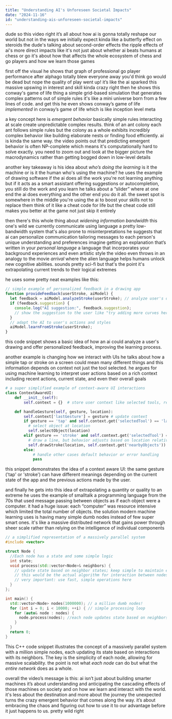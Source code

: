 ```yaml
---
title: "Understanding AI's Unforeseen Societal Impacts"
date: "2024-11-16"
id: "understanding-ais-unforeseen-societal-impacts"
---
```


dude so this video right it’s all about how ai is gonna totally reshape our world but not in the ways we initially expect kinda like a butterfly effect on steroids  the dude's talking about second-order effects the ripple effects of ai's more direct impacts like  it's not just about whether ai beats humans at chess or go it's about how that affects the whole ecosystem of chess and go players and how we learn those games

first off the visual he shows that graph of professional go player performance after alphago totally blew everyone away you'd think go would be dead but nope the quality of play went up!  it’s like the ai sparked this massive upswing in interest and skill  kinda crazy right then he shows this conway's game of life thing a simple grid-based simulation that generates complex patterns out of simple rules it's like a mini universe born from a few lines of code. and get this he even shows conway’s game of life *implemented* in conway’s game of life which is like inception level meta


a key concept here is *emergent behavior*  basically simple rules interacting at scale create unpredictable complex results. think of an ant colony  each ant follows simple rules but the colony as a whole exhibits incredibly complex behavior like building elaborate nests or finding food efficiently.  ai is kinda the same way.  the video points out that predicting emergent behavior is often NP-complete which means it's computationally hard to solve exactly.  you need to zoom out and look at the bigger picture the macrodynamics rather than getting bogged down in low-level details

another key takeaway is his idea about *who’s doing the learning*  is it the machine or is it the human who's using the machine? he uses the example of drawing software if the ai does all the work you're not learning anything but if it acts as a smart assistant offering suggestions or autocompletion, you still do the work and you learn  he talks about a “slider” where at one end the ai does everything and the other end you do it all. the sweet spot is somewhere in the middle you're using the ai to boost your skills not to replace them think of it like a cheat code for life but the cheat code still makes you better at the game not just skip it entirely


then there's this whole thing about *widening information bandwidth* this one's wild  we currently communicate using language a pretty low-bandwidth system that's also prone to misinterpretations  he suggests that ai can personalize communication tailoring messages to each person's unique understanding and preferences imagine getting an explanation that’s written in your *personal language* a language that incorporates your background experiences and even artistic style  the video even throws in an analogy to the movie *arrival* where the alien language helps humans unlock new cognitive abilities. sounds pretty sci-fi but that's the point it's extrapolating current trends to their logical extremes


he uses some pretty neat examples like this:

```javascript
// simple example of personalized feedback in a drawing app
function provideFeedback(userStroke, aiModel) {
  let feedback = aiModel.analyzeStroke(userStroke); // analyze user's drawing stroke
  if (feedback.suggestion) {
    console.log("AI suggestion:", feedback.suggestion);
    // show the suggestion to the user like "try adding more curves here"
  }
  // adapt the AI to user's actions and styles
  aiModel.learnFromStroke(userStroke); 
}
```
this code snippet shows a basic idea of how an ai could analyze a user's drawing and offer personalized feedback, improving the learning process.


another example is changing how we interact with UIs he talks about how a simple tap or stroke on a screen could mean many different things and this information depends on context not just the tool selected.  he argues for using machine learning to interpret user actions based on a rich context including recent actions, current state, and even their overall goals

```python
# a super simplified example of context-aware UI interactions
class ContextAwareUI:
    def __init__(self):
        self.context = {}  # store user context like selected tools, recent actions etc

    def handleGesture(self, gesture, location):
        self.context['lastGesture'] = gesture # update context
        if gesture == 'tap' and self.context.get('selectedTool') == 'lasso':
          # select object at location
          self.selectObject(location)
        elif gesture == 'stroke' and self.context.get('selectedTool') == 'pen':
          # draw a line, but behavior adjusts based on location relative to existing objects
          self.drawStroke(location, self.context.get('nearbyObjects'))
        else:
            # handle other cases default behavior or error handling
            pass
```
this snippet demonstrates the idea of a context aware UI: the same gesture ('tap' or 'stroke') can have different meanings depending on the current state of the app and the previous actions made by the user.


and finally he gets into this idea of  extrapolating a quantity or quality to an extreme  he uses the example of smalltalk a programming language from the 70s that used message passing between objects as if each object were a computer.  it had a huge issue: each “computer” was resource intensive which limited the total number of objects.  the solution modern machine learning uses is having many simple dumb nodes instead of few super smart ones.  it's like a massive distributed network that gains power through sheer scale rather than relying on the intelligence of individual components

```c++
// a simplified representation of a massively parallel system
#include <vector>

struct Node {
  //Each node has a state and some simple logic
  int state;
  void process(std::vector<Node>& neighbors) {
    // update state based on neighbor states; keep simple to maintain efficiency
    // this would be the actual algorithm for interaction between nodes
    // very important: use fast, simple operations here
  }
};

int main() {
  std::vector<Node> nodes(1000000); // a million dumb nodes!
  for (int i = 0; i < 10000; ++i) { // simple processing loop
    for (auto& node : nodes) {
      node.process(nodes); //each node updates state based on neighbors. parallel processing is crucial here
    }
  }
  return 0;
}
```
This C++ code snippet illustrates the concept of a massively parallel system with a million simple nodes, each updating its state based on interactions with its neighbors. The key is the simplicity of each node, allowing for massive scalability.  the point is not what *each node* can do but what the *entire network* does as a whole.


overall the video’s message is this:  ai isn’t just about building smarter machines  it’s about understanding and anticipating the cascading effects of those machines on society and on how *we* learn and interact with the world.  it's less about the destination and more about the journey the unexpected turns the crazy emergent behavior that comes along the way.  it’s about embracing the chaos and figuring out how to use it to our advantage before it just happens to us. pretty wild right

